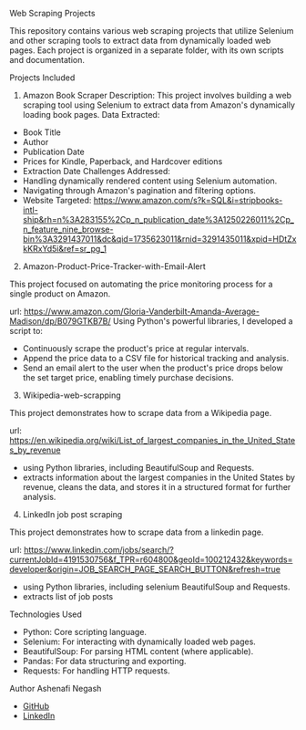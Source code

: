 Web Scraping Projects

This repository contains various web scraping projects that utilize Selenium and other scraping tools to extract data from dynamically loaded web pages. Each project is organized in a separate folder, with its own scripts and documentation.

Projects Included

1. Amazon Book Scraper
Description: This project involves building a web scraping tool using Selenium to extract data from Amazon's dynamically loading book pages.
Data Extracted:
  - Book Title
  - Author
  - Publication Date
  - Prices for Kindle, Paperback, and Hardcover editions
  - Extraction Date
Challenges Addressed:
  - Handling dynamically rendered content using Selenium automation.
  - Navigating through Amazon's pagination and filtering options.
- Website Targeted: https://www.amazon.com/s?k=SQL&i=stripbooks-intl-ship&rh=n%3A283155%2Cp_n_publication_date%3A1250226011%2Cp_n_feature_nine_browse-bin%3A3291437011&dc&qid=1735623011&rnid=3291435011&xpid=HDtZxkKRxYd5i&ref=sr_pg_1

2. Amazon-Product-Price-Tracker-with-Email-Alert

This project focused on automating the price monitoring process for a single product on Amazon.

url: https://www.amazon.com/Gloria-Vanderbilt-Amanda-Average-Madison/dp/B079GTKB7B/ Using Python's powerful libraries, I developed a script to:

- Continuously scrape the product's price at regular intervals.
- Append the price data to a CSV file for historical tracking and analysis.
- Send an email alert to the user when the product's price drops below the set target price, enabling timely purchase decisions.

3. Wikipedia-web-scrapping

This project demonstrates how to scrape data from a Wikipedia page.

url: https://en.wikipedia.org/wiki/List_of_largest_companies_in_the_United_States_by_revenue

- using Python libraries, including BeautifulSoup and Requests. 
- extracts information about the largest companies in the United States by revenue, cleans the data, and stores it in a structured format for further analysis.

4. LinkedIn job post scraping

This project demonstrates how to scrape data from a linkedin page.

url: https://www.linkedin.com/jobs/search/?currentJobId=4191530756&f_TPR=r604800&geoId=100212432&keywords=developer&origin=JOB_SEARCH_PAGE_SEARCH_BUTTON&refresh=true

- using Python libraries, including selenium BeautifulSoup and Requests. 
- extracts list of job posts

Technologies Used
- Python: Core scripting language.
- Selenium: For interacting with dynamically loaded web pages.
- BeautifulSoup: For parsing HTML content (where applicable).
- Pandas: For data structuring and exporting.
- Requests: For handling HTTP requests.

Author
Ashenafi Negash
- [GitHub](https://github.com/Ashenafizerihun)
- [LinkedIn](https://www.linkedin.com/in/ashenafinegash/)

